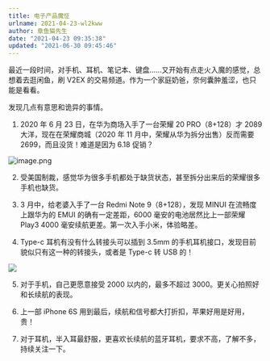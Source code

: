 ```yaml
---
title: 电子产品魔怔
urlname: 2021-04-23-wl2kww
author: 章鱼猫先生
date: "2021-04-23 09:35:38"
updated: "2021-06-30 09:45:46"
---
```


最近一段时间，对手机、耳机、笔记本、键盘......又开始有点走火入魔的感觉，总想着去逛闲鱼，刷 V2EX 的交易频道。作为一个家庭奶爸，奈何囊肿羞涩，也只能是看看。

发现几点有意思和诡异的事情。

1.  2020 年 6 月 23 日，在华为商场入手了一台荣耀 20 PRO（8+128）才 2089 大洋，现在在荣耀商城（2020 年 11 月中，荣耀从华为拆分出售）反而需要 2699，而且没货！难道是因为 6.18 促销？

![image.png](https://shub-1251708715.cos.ap-guangzhou.myqcloud.com/elog-cookbook-img/FpzZbZZppRi0oju4m2EKoTIFv_vs.png)

2.  受美国制裁，感觉华为很多手机都处于缺货状态，甚至拆分出来后的荣耀很多手机也缺货。

3.  3 月中，给老婆入手了一台 Redmi Note 9（8+128），发现 MINUI 在流畅度上跟华为的 EMUI 的确有一定差距，6000 毫安的电池居然比上一部荣耀 Play3 4000 毫安续航更差。第一次入手小米，体验略差。

4.  Type-c 耳机有没有什么转接头可以插到 3.5mm 的手机耳机接口，发现目前貌似只有这一种的转接头，或者是 Type-c 转 USB 的！

![](https://shub-1251708715.cos.ap-guangzhou.myqcloud.com/elog-cookbook-img/FiK7dE_WbvLv7MJjCRgSA5AA47_y.jpeg)

5.  对于手机，自己更愿意接受 2000 以内的，最多不超过 3000。更关心拍照好和长续航的表现。

6.  上一部 iPhone 6S 用到最后，续航和信号都大打折扣，苹果好用是好用，贵！

7.  对于耳机，半入耳最舒服，更喜欢长续航的蓝牙耳机，要求不高，了解不多，持续关注一下。
